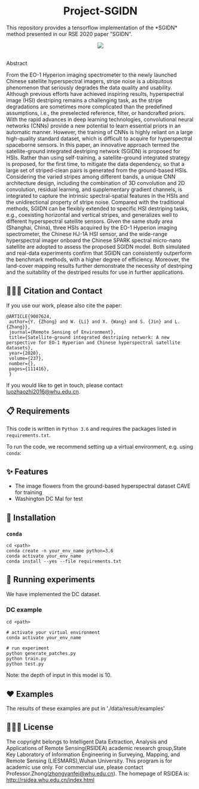  <h1 align="center"> Project-SGIDN </h1>
This repository provides a tensorflow implementation of the *SGIDN* method presented in our
RSE 2020 paper  ”SGIDN”.

<p align="center">
  <a href="https://github.com/TulioOParreiras/ProjectTemplate/issues">
    </a>
    <img src="https://github.com/lzz11834/SGIDN/blob/master/imgs/Chapter.3-Fig.3.png" />
	<br>
	<br>
</p

Abstract

From the EO-1 Hyperion imaging spectrometer to the newly launched Chinese satellite hyperspectral imagers, stripe noise is a ubiquitous phenomenon that seriously degrades the data quality and usability. Although previous efforts have achieved inspiring results, hyperspectral image (HSI) destriping remains a challenging task, as the stripe degradations are sometimes more complicated than the predefined assumptions, i.e., the preselected reference, filter, or handcrafted priors. With the rapid advances in deep learning technologies, convolutional neural networks (CNNs) provide a new potential to learn essential priors in an automatic manner. However, the training of CNNs is highly reliant on a large high-quality standard dataset, which is difficult to acquire for hyperspectral spaceborne sensors. In this paper, an innovative approach termed the satellite-ground integrated destriping network (SGIDN) is proposed for HSIs. Rather than using self-training, a satellite-ground integrated strategy is proposed, for the first time, to mitigate the data dependency, so that a large set of striped-clean pairs is generated from the ground-based HSIs. Considering the varied stripes among different bands, a unique CNN architecture design, including the combination of 3D convolution and 2D convolution, residual learning, and supplementary gradient channels, is integrated to capture the intrinsic spectral-spatial features in the HSIs and the unidirectional property of stripe noise. Compared with the traditional methods, SGIDN can be flexibly extended to specific HSI destriping tasks, e.g., coexisting horizontal and vertical stripes, and generalizes well to different hyperspectral satellite sensors. Given the same study area (Shanghai, China), three HSIs acquired by the EO-1 Hyperion imaging spectrometer, the Chinese HJ-1A HSI sensor, and the wide-range hyperspectral imager onboard the Chinese SPARK spectral micro-nano satellite are adopted to assess the proposed SGIDN model. Both simulated and real-data experiments confirm that SGIDN can consistently outperform the benchmark methods, with a higher degree of efficiency. Moreover, the land-cover mapping results further demonstrate the necessity of destriping and the suitability of the destriped results for use in further applications.

## 👨🏻‍💻 Citation and Contact

If you use our work, please also cite the paper:

```
@ARTICLE{9007624,  
 author={Y. {Zhong} and W. {Li} and X. {Wang} and S. {Jin} and L. {Zhang}},
 journal={Remote Sensing of Environment},
 title={Satellite-ground integrated destriping network: A new perspective for EO-1 Hyperion and Chinese hyperspectral satellite datasets},
 year={2020},
 volume={237},
 number={},
 pages={111416},
 }
```

If you would like to get in touch, please contact [luozhaozhi2016@whu.edu.cn](mailto:luozhaozhi2016@whu.edu.cn).

## 📋 Requirements

This code is written in `Python 3.6` and requires the packages listed in `requirements.txt`.

To run the code, we recommend setting up a virtual environment, e.g. using `conda`:

## ✨ Features
* The image flowers from the ground-based hyperspectral dataset CAVE for training
* Washington DC Mal for test


## 📲 Installation
### `conda`

```
cd <path>
conda create -n your_env_name python=3.6
conda activate your_env_name
conda install --yes --file requirements.txt
```

## 🚀 Running experiments

We have implemented the DC dataset.

### DC example

```
cd <path>

# activate your virtual environment
conda activate your_env_name

# run experiment
python generate_patches.py
python train.py
python test.py
```
Note: the depth of input in this model is 10.

## ❤️ Examples
The results of these examples are put in './data/result/examples'


## 👮🏻‍♂️ License
The copyright belongs to Intelligent Data Extraction, Analysis and Applications of Remote Sensing(RSIDEA) academic research group,State Key Laboratory of Information Engineering in Surveying, Mapping, and Remote Sensing (LIESMARS),Wuhan University.
This program is for academic use only. For commercial use, please contact Professor.Zhong(zhongyanfei@whu.edu.cn).
The homepage of RSIDEA is: http://rsidea.whu.edu.cn/index.html
